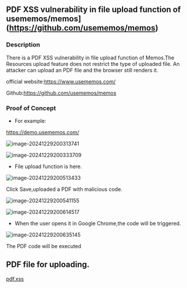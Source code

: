 ## PDF XSS vulnerability in file upload function of usememos/memos](https://github.com/usememos/memos)

### Description

There is a PDF XSS vulnerability in file upload function of Memos.The Resources upload feature does not restrict the type of uploaded file. An attacker can upload an PDF file and the browser still renders it.

official website:https://www.usememos.com/

Github:https://github.com/usememos/memos

### Proof of Concept

- For example:

https://demo.usememos.com/

![image-20241229200313741](https://xu17-1326239041.cos.ap-guangzhou.myqcloud.com/xu17/202502031607209.png)





![image-20241229200333709](https://xu17-1326239041.cos.ap-guangzhou.myqcloud.com/xu17/202502031607258.png)

- File upload function is here.

![image-20241229200513433](https://xu17-1326239041.cos.ap-guangzhou.myqcloud.com/xu17/202502031607230.png)

Click Save,uploaded a PDF with malicious code.

![image-20241229200541155](https://xu17-1326239041.cos.ap-guangzhou.myqcloud.com/xu17/202502031607198.png)



![image-20241229200614517](https://xu17-1326239041.cos.ap-guangzhou.myqcloud.com/xu17/202502031607271.png)

- When the user opens it in Google Chrome,the code will be triggered.

![image-20241229200635145](https://xu17-1326239041.cos.ap-guangzhou.myqcloud.com/xu17/202502031607177.png)

The PDF code will be executed

## PDF file for uploading.

[pdf.xss](https://github.com/YZS17/CVE/pdf.xss)